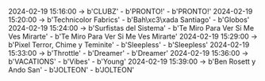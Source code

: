 2024-02-19 15:16:00 -> b'CLUBZ' - b'PRONTO!' - b'PRONTO!'
2024-02-19 15:20:00 -> b'Technicolor Fabrics' - b'Bah\xc3\xada Santiago' - b'Globos'
2024-02-19 15:24:00 -> b'Surfistas del Sistema' - b'Te Miro Para Ver Si Me Ves Mirarte' - b'Te Miro Para Ver Si Me Ves Mirarte'
2024-02-19 15:29:00 -> b'Pixel Terror, Chime y Teminite' - b'Sleepless' - b'Sleepless'
2024-02-19 15:33:00 -> b'Throttle' - b'Dreamer' - b'Dreamer'
2024-02-19 15:36:00 -> b'VACATIONS' - b'Vibes' - b'Young'
2024-02-19 15:39:00 -> b'Ben Rosett y Ando San' - b'JOLTEON' - b'JOLTEON'
